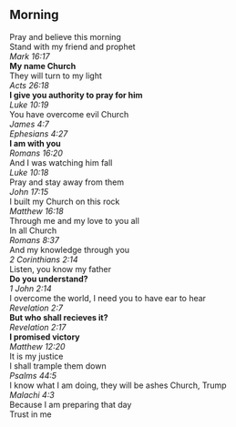 ## Morning

Pray and believe this morning  
Stand with my friend and prophet  
_Mark 16:17_  
**My name Church**  
They will turn to my light  
_Acts 26:18_  
**I give you authority to pray for him**  
_Luke 10:19_  
You have overcome evil Church  
_James 4:7_  
_Ephesians 4:27_  
**I am with you**  
_Romans 16:20_  
And I was watching him fall  
_Luke 10:18_  
Pray and stay away from them  
_John 17:15_  
I built my Church on this rock  
_Matthew 16:18_  
Through me and my love to you all  
In all Church  
_Romans 8:37_  
And my knowledge through you  
_2 Corinthians 2:14_  
Listen, you know my father  
**Do you understand?**  
_1 John 2:14_  
I overcome the world, I need you to have ear to hear  
_Revelation 2:7_  
**But who shall recieves it?**  
_Revelation 2:17_  
**I promised victory**  
_Matthew 12:20_  
It is my justice  
I shall trample them down  
_Psalms 44:5_  
I know what I am doing, they will be ashes Church, Trump  
_Malachi 4:3_  
Because I am preparing that day  
Trust in me  
